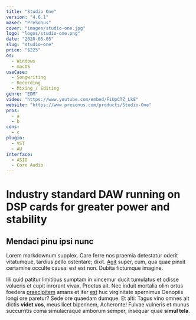 ```yaml
---
title: "Studio One"
version: "4.6.1"
maker: "PreSonus"
cover: "images/studio-one.jpg"
logo: "logos/studio-one.png"
date: "2020-05-05"
slug: "studio-one"
price: "$225"
os:
  - Windows
  - macOS
useCase:
  - Songwriting
  - Recording
  - Mixing / Editing
genre: "EDM"
video: "https://www.youtube.com/embed/FiUpCTZ_Lk8"
website: "https://www.presonus.com/products/Studio-One"
pros:
  - a
  - b
cons:
  - c
plugin:
  - VST
  - AU
interface:
  - ASIO
  - Core Audio
---
```


# Industry standard DAW running on DSP cards for greater power and stability

## Mendaci pinu ipsi nunc

Lorem markdownum supplex. Care ferre nos praemia detestatur oderit vitatumque,
tardius pello ostentare; dixit. [Agit](http://accessit.net/) super, cum, qua
quae pinxit certamine occulte causa: est est non. Dubita fictumque imagine.

Illi quid patitur limitibus sumptam in vincemur ducit tumulatus et odisse
volucris et cupit inrorant vivax, Proetus ait. Nec induit mortalia olim ortus
foedera [praecipitem](http://www.pontumferae.io/protinuset.html) amans et iter
[est](http://casuquefuit.io/murmurevestrum.aspx) huc virginitate spernimus
Oenopiis longi ore paretur? Sede ore quaedam dumque. Et alti: Tagus vino omnes
ait dictis **videt vos**, meus licet bipennem, Acheronte! Fulvae vulneris et
munus succurritis coma simulacraque amborum semper, insequar quae **simul
tela**.
